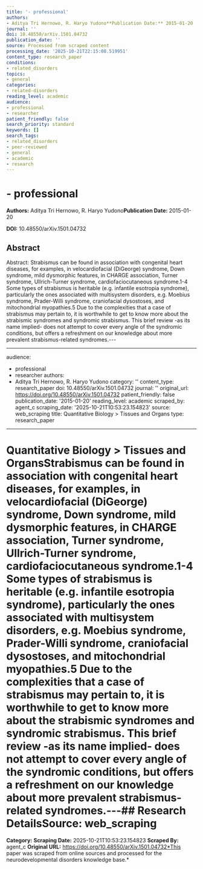 ```yaml
---
title: '- professional'
authors:
- Aditya Tri Hernowo, R. Haryo Yudono**Publication Date:** 2015-01-20
journal: ''
doi: 10.48550/arXiv.1501.04732
publication_date: ''
source: Processed from scraped content
processing_date: '2025-10-21T22:15:08.519951'
content_type: research_paper
conditions:
- related_disorders
topics:
- general
categories:
- related-disorders
reading_level: academic
audience:
- professional
- researcher
patient_friendly: false
search_priority: standard
keywords: []
search_tags:
- related_disorders
- peer-reviewed
- general
- academic
- research
---
```


# - professional

**Authors:** Aditya Tri Hernowo, R. Haryo Yudono**Publication Date:** 2015-01-20

**DOI:** 10.48550/arXiv.1501.04732

## Abstract

Abstract:
Strabismus can be found in association with congenital heart diseases, for examples, in velocardiofacial (DiGeorge) syndrome, Down syndrome, mild dysmorphic features, in CHARGE association, Turner syndrome, Ullrich-Turner syndrome, cardiofaciocutaneous syndrome.1-4 Some types of strabismus is heritable (e.g. infantile esotropia syndrome), particularly the ones associated with multisystem disorders, e.g. Moebius syndrome, Prader-Willi syndrome, craniofacial dysostoses, and mitochondrial myopathies.5 Due to the complexities that a case of strabismus may pertain to, it is worthwhile to get to know more about the strabismic syndromes and syndromic strabismus. This brief review -as its name implied- does not attempt to cover every angle of the syndromic conditions, but offers a refreshment on our knowledge about more prevalent strabismus-related syndromes.---

---
audience:
- professional
- researcher
authors:
- Aditya Tri Hernowo, R. Haryo Yudono
category: ''
content_type: research_paper
doi: 10.48550/arXiv.1501.04732
journal: ''
original_url: https://doi.org/10.48550/arXiv.1501.04732
patient_friendly: false
publication_date: '2015-01-20'
reading_level: academic
scraped_by: agent_c
scraping_date: '2025-10-21T10:53:23.154823'
source: web_scraping
title: Quantitative Biology > Tissues and Organs
type: research_paper
---
# Quantitative Biology > Tissues and OrgansStrabismus can be found in association with congenital heart diseases, for examples, in velocardiofacial (DiGeorge) syndrome, Down syndrome, mild dysmorphic features, in CHARGE association, Turner syndrome, Ullrich-Turner syndrome, cardiofaciocutaneous syndrome.1-4 Some types of strabismus is heritable (e.g. infantile esotropia syndrome), particularly the ones associated with multisystem disorders, e.g. Moebius syndrome, Prader-Willi syndrome, craniofacial dysostoses, and mitochondrial myopathies.5 Due to the complexities that a case of strabismus may pertain to, it is worthwhile to get to know more about the strabismic syndromes and syndromic strabismus. This brief review -as its name implied- does not attempt to cover every angle of the syndromic conditions, but offers a refreshment on our knowledge about more prevalent strabismus-related syndromes.---## Research Details**Source:** web_scraping
**Category:**
**Scraping Date:** 2025-10-21T10:53:23.154823
**Scraped By:** agent_c
**Original URL:** https://doi.org/10.48550/arXiv.1501.04732*This paper was scraped from online sources and processed for the neurodevelopmental disorders knowledge base.*